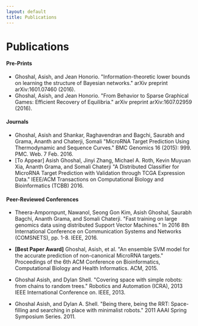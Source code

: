 ```yaml
---
layout: default
title: Publications
---
```

<div class="post">
	<h1 class="pageTitle">Publications</h1>
</div>

#### Pre-Prints
* Ghoshal, Asish, and Jean Honorio.
"Information-theoretic lower bounds on learning the structure of Bayesian networks." arXiv preprint arXiv:1601.07460 (2016).
* Ghoshal, Asish, and Jean Honorio. "From Behavior to Sparse Graphical Games: Efficient Recovery of Equilibria." arXiv preprint arXiv:1607.02959 (2016).

#### Journals
* Ghoshal, Asish and Shankar, Raghavendran and Bagchi, Saurabh and Grama, Ananth and Chaterji, Somali "MicroRNA Target Prediction Using Thermodynamic and Sequence Curves." BMC Genomics 16 (2015): 999. PMC. Web. 7 Feb. 2016.
* [To Appear] Asish Ghoshal, Jinyi Zhang, Michael A. Roth, Kevin Muyuan Xia, Ananth Grama, and Somali Chaterji "A Distributed Classifier for MicroRNA Target Prediction with Validation through TCGA Expression Data." IEEE/ACM Transactions on Computational Biology and Bioinformatics (TCBB) 2016.

#### Peer-Reviewed Conferences
* Theera-Ampornpunt, Nawanol, Seong Gon Kim, Asish Ghoshal, Saurabh Bagchi, Ananth Grama, and Somali Chaterji. "Fast training on large genomics data using distributed Support Vector Machines." In 2016 8th International Conference on Communication Systems and Networks (COMSNETS), pp. 1-8. IEEE, 2016.

* **[Best Paper Award]** Ghoshal, Asish, et al. "An ensemble SVM model for the accurate prediction of non-canonical MicroRNA targets." Proceedings of the 6th ACM Conference on Bioinformatics, Computational Biology and Health Informatics. ACM, 2015.

* Ghoshal Asish, and Dylan Shell. "Covering space with simple robots: from chains to random trees." Robotics and Automation (ICRA), 2013 IEEE International Conference on. IEEE, 2013.

* Ghoshal Asish, and Dylan A. Shell. "Being there, being the RRT: Space-filling and searching in place with minimalist robots." 2011 AAAI Spring Symposium Series. 2011.


